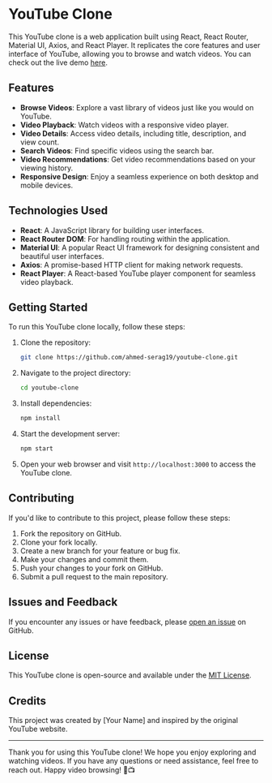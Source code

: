 # YouTube Clone

This YouTube clone is a web application built using React, React Router, Material UI, Axios, and React Player. It replicates the core features and user interface of YouTube, allowing you to browse and watch videos. You can check out the live demo [here](https://ahmed-serag19.github.io/youtube-clone/).

## Features

- **Browse Videos**: Explore a vast library of videos just like you would on YouTube.
- **Video Playback**: Watch videos with a responsive video player.
- **Video Details**: Access video details, including title, description, and view count.
- **Search Videos**: Find specific videos using the search bar.
- **Video Recommendations**: Get video recommendations based on your viewing history.
- **Responsive Design**: Enjoy a seamless experience on both desktop and mobile devices.

## Technologies Used

- **React**: A JavaScript library for building user interfaces.
- **React Router DOM**: For handling routing within the application.
- **Material UI**: A popular React UI framework for designing consistent and beautiful user interfaces.
- **Axios**: A promise-based HTTP client for making network requests.
- **React Player**: A React-based YouTube player component for seamless video playback.

## Getting Started

To run this YouTube clone locally, follow these steps:

1. Clone the repository:

   ```bash
   git clone https://github.com/ahmed-serag19/youtube-clone.git
   ```

2. Navigate to the project directory:

   ```bash
   cd youtube-clone
   ```

3. Install dependencies:

   ```bash
   npm install
   ```

4. Start the development server:

   ```bash
   npm start
   ```

5. Open your web browser and visit `http://localhost:3000` to access the YouTube clone.

## Contributing

If you'd like to contribute to this project, please follow these steps:

1. Fork the repository on GitHub.
2. Clone your fork locally.
3. Create a new branch for your feature or bug fix.
4. Make your changes and commit them.
5. Push your changes to your fork on GitHub.
6. Submit a pull request to the main repository.

## Issues and Feedback

If you encounter any issues or have feedback, please [open an issue](https://github.com/ahmed-serag19/youtube-clone/issues) on GitHub.

## License

This YouTube clone is open-source and available under the [MIT License](LICENSE).

## Credits

This project was created by [Your Name] and inspired by the original YouTube website.

---

Thank you for using this YouTube clone! We hope you enjoy exploring and watching videos. If you have any questions or need assistance, feel free to reach out. Happy video browsing! 🎥📺
